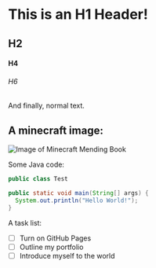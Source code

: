 # This is an H1 Header!
## H2
#### H4
###### H6
And finally,
normal text.

## A minecraft image:
![Image of Minecraft Mending Book](https://static.wikia.nocookie.net/minecraft_gamepedia/images/5/55/Enchanted_Book.gif/revision/latest?cb=20200428014446)


Some Java code:
``` java
public class Test

public static void main(String[] args) {
  System.out.println("Hello World!");
}

```

A task list:
- [ ] Turn on GitHub Pages
- [ ] Outline my portfolio
- [ ] Introduce myself to the world
